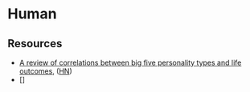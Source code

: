 # Human

## Resources

- [A review of correlations between big five personality types and life outcomes](https://dynomight.net/better-personalities/), ([HN](https://news.ycombinator.com/item?id=27097590))
- []
